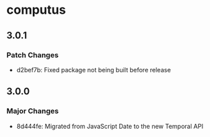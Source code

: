 # computus

## 3.0.1

### Patch Changes

- d2bef7b: Fixed package not being built before release

## 3.0.0

### Major Changes

- 8d444fe: Migrated from JavaScript Date to the new Temporal API
